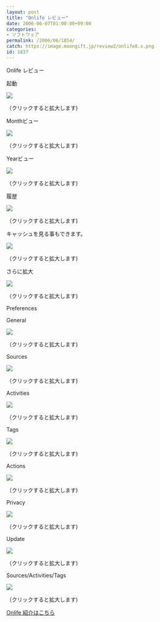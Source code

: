 ```yaml
---
layout: post
title: "Onlife レビュー"
date: 2006-06-07T01:00:00+09:00
categories:
- ソフトウェア
permalink: /2006/06/1854/
catch: https://image.moongift.jp/review2/onlife8.s.png
id: 1837
---
```

Onlife レビュー  
<!--more-->

起動

  

[![](https://image.moongift.jp/review2/onlife1.s.png)](https://image.moongift.jp/review2/onlife1.png)  
  
（クリックすると拡大します)

  

Monthビュー

  

[![](https://image.moongift.jp/review2/onlife2.s.png)](https://image.moongift.jp/review2/onlife2.png)  
  
（クリックすると拡大します)

  

Yearビュー

  

[![](https://image.moongift.jp/review2/onlife3.s.png)](https://image.moongift.jp/review2/onlife3.png)  
  
（クリックすると拡大します)

  

履歴

  

[![](https://image.moongift.jp/review2/onlife4.s.png)](https://image.moongift.jp/review2/onlife4.png)  
  
（クリックすると拡大します)

  

キャッシュを見る事もできます。

  

[![](https://image.moongift.jp/review2/onlife5.s.png)](https://image.moongift.jp/review2/onlife5.png)  
  
（クリックすると拡大します)

  

さらに拡大

  

[![](https://image.moongift.jp/review2/onlife6.s.png)](https://image.moongift.jp/review2/onlife6.png)  
  
（クリックすると拡大します)

  

Preferences

  

General

  

[![](https://image.moongift.jp/review2/onlife7.s.png)](https://image.moongift.jp/review2/onlife7.png)  
  
（クリックすると拡大します)

  

Sources

  

[![](https://image.moongift.jp/review2/onlife8.s.png)](https://image.moongift.jp/review2/onlife8.png)  
  
（クリックすると拡大します)

  

Activities

  

[![](https://image.moongift.jp/review2/onlife9.s.png)](https://image.moongift.jp/review2/onlife9.png)  
  
（クリックすると拡大します)

  

Tags

  

[![](https://image.moongift.jp/review2/onlife10.s.png)](https://image.moongift.jp/review2/onlife10.png)  
  
（クリックすると拡大します)

  

Actions

  

[![](https://image.moongift.jp/review2/onlife11.s.png)](https://image.moongift.jp/review2/onlife11.png)  
  
（クリックすると拡大します)

  

Privacy

  

[![](https://image.moongift.jp/review2/onlife12.s.png)](https://image.moongift.jp/review2/onlife12.png)  
  
（クリックすると拡大します)

  

Update

  

[![](https://image.moongift.jp/review2/onlife13.s.png)](https://image.moongift.jp/review2/onlife13.png)  
  
（クリックすると拡大します)

  

Sources/Activities/Tags

  

[![](https://image.moongift.jp/review2/onlife14.s.png)](https://image.moongift.jp/review2/onlife14.png)  
  
（クリックすると拡大します)

  

[Onlife 紹介はこちら](http://fw.moongift.jp/intro/i-1853.html)


